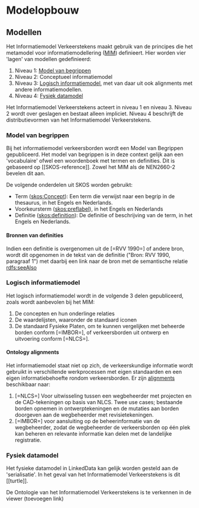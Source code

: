 # Modelopbouw


## Modellen
Het Informatiemodel Verkeerstekens maakt gebruik van de principes die het metamodel voor informatiemodellering ([MIM](https://docs.geostandaarden.nl/mim/def-st-mim-20201023/#typen-informatiemodellen)) definieert. Hier worden vier 'lagen' van modellen gedefinieerd:

1. Niveau 1: [Model van begrippen](#model-van-begrippen)
2. Niveau 2: Conceptueel informatiemodel
3. Niveau 3: [Logisch informatiemodel](#logisch-informatiemodel), met van daar uit ook alignments met andere informatiemodellen.
4. Niveau 4: [Fysiek datamodel](fysiek-datamodel)

Het Informatiemodel Verkeerstekens acteert in niveau 1 en niveau 3. Niveau 2 wordt over geslagen en bestaat alleen impliciet. Niveau 4 beschrijft de distributievormen van het Informatiemodel Verkeerstekens.

### Model van begrippen
Bij het informatiemodel verkeersborden wordt een Model van Begrippen gepubliceerd.
Het model van begrippen is in deze context gelijk aan een 'vocabulaire' ofwel een woordenboek met termen en definities.  Dit is gebaseerd op [[SKOS-reference]]. Zowel het MIM als de NEN2660-2 bevelen dit aan. 

De volgende onderdelen uit SKOS worden gebruikt:

* Term ([skos:Concept](https://www.w3.org/2004/02/skos/core#Concept)): Een term die verwijst naar een begrip in de thesaurus,  in het Engels en Nederlands.
* Voorkeursterm ([skos:preflabel](https://www.w3.org/2004/02/skos/core#prefLabel)), in het Engels en Nederlands
* Definitie ([skos:definition](https://www.w3.org/2004/02/skos/core#definition)): De definitie of beschrijving van de term, in het Engels en Nederlands.


#### Bronnen van definities

Indien een definitie is overgenomen uit de [=RVV 1990=] of andere bron, wordt dit opgenomen in de tekst van de definitie ("Bron: RVV 1990, paragraaf 1") met daarbij een link naar de bron met de semantische relatie [rdfs:seeAlso](https://www.w3.org/TR/rdf-schema/#ch_seealso)


### Logisch informatiemodel

Het logisch informatiemodel wordt in de volgende 3 delen gepubliceerd, zoals wordt aanbevolen bij het MIM:

1. De concepten en hun onderlinge relaties
2. De waardelijsten, waaronder de standaard iconen
3. De standaard Fysieke Platen, om te kunnen vergelijken met beheerde borden conform [=IMBOR=], of verkeersborden uit ontwerp en uitvoering conform [=NLCS=].

#### Ontology alignments
Het informatiemodel staat niet op zich, de verkeerskundige informatie wordt gebruikt in verschillende werkprocessen met eigen standaarden en een eigen informatiebehoefte rondom verkeersborden. Er zijn [alignments](#alignments) beschikbaar naar:

1. [=NLCS=] Voor uitwisseling tussen een wegbeheerder met projecten en de CAD-tekeningen op basis van NLCS. Twee use cases; bestaande borden opnemen in ontwerptekeningen en de mutaties aan borden doorgeven aan de wegbeheerder met revisietekeningen. 
2. [=IMBOR=] voor aansluiting op de beheerinformatie van de wegbeheerder, zodat de wegbeheerder de verkeersborden op één plek kan beheren en relevante informatie kan delen met de landelijke registratie. 


### Fysiek datamodel
Het fysieke datamodel in LinkedData kan gelijk worden gesteld aan de 'serialisatie'. In het geval van het Informatiemodel Verkeerstekens is dit [[turtle]].

De Ontologie van het Informatiemodel Verkeerstekens is te verkennen in de viewer (toevoegen link)















